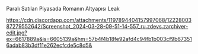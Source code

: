 Paralı Satılan Piyasada Romanın Altyapısı Leak

https://cdn.discordapp.com/attachments/1197894404157997068/1222800387279552642/Screenshot_2024-03-28-09-51-14-557_ru.zdevs.zarchiver-edit.jpg?ex=6617889a&is=6605139a&hm=57b4f4b18fe92afd4c94fb1b003cf9b673516adab83b3df11e262ecfcde5c8d5&
